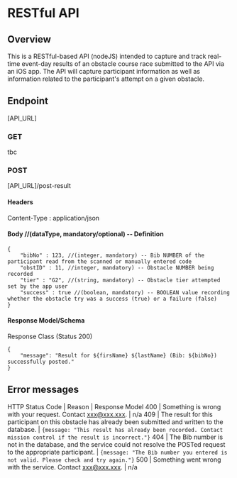 # RESTful API

## Overview
This is a RESTful-based API (nodeJS) intended to capture and track real-time event-day results of an obstacle course race submitted to the API via an iOS app. The API will capture participant information as well as information related to the participant's attempt on a given obstacle.

## Endpoint
[API_URL]

### GET
tbc

### POST
[API_URL]/post-result

#### Headers
Content-Type :  application/json

#### Body //(dataType, mandatory/optional) -- Definition
```
{
	"bibNo" : 123, //(integer, mandatory) -- Bib NUMBER of the participant read from the scanned or manually entered code
	"obstID" : 11, //integer, mandatory) -- Obstacle NUMBER being recorded
	"tier" : "G2", //(string, mandatory) -- Obstacle tier attempted set by the app user
	"success" : true //(boolean, mandatory) -- BOOLEAN value recording whether the obstacle try was a success (true) or a failure (false)
}
```

#### Response Model/Schema
Response Class (Status 200)
```
{
    "message": "Result for ${firsName} ${lastName} (Bib: ${bibNo}) successfully posted."
}
```

## Error messages
HTTP Status Code | Reason | Response Model
400 | Something is wrong with your request. Contact xxx@xxx.xxx. | n/a
409 | The result for this participant on this obstacle has already been submitted and written to the database. | ```{message: "This result has already been recorded. Contact mission control if the result is incorrect."}```
404 | The Bib number is not in the database, and the service could not resolve the POSTed request to the appropriate participant. | ```{message: "The Bib number you entered is not valid. Please check and try again."}```
500 | Something went wrong with the service. Contact xxx@xxx.xxx. | n/a
